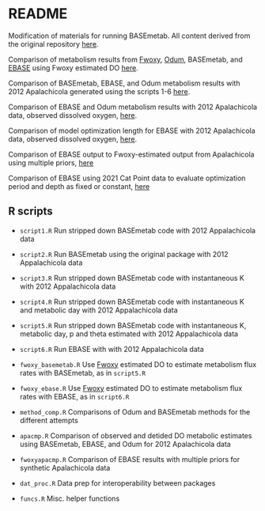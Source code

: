 # README

Modification of materials for running BASEmetab.  All content derived from the original repository [here](https://github.com/dgiling/BASEmetab).

Comparison of metabolism results from [Fwoxy](https://github.com/jmarriola/fwoxy), [Odum](https://github.com/fawda123/WtRegDO), BASEmetab, and [EBASE](https://github.com/fawda123/EBASE) using Fwoxy estimated DO [here](https://fawda123.github.io/BASEmetab_script/fwoxy_comp).

Comparison of BASEmetab, EBASE, and Odum metabolism results with 2012 Apalachicola generated using the scripts 1-6 [here](https://fawda123.github.io/BASEmetab_script/comp_plots).

Comparison of EBASE and Odum metabolism results with 2012 Apalachicola data, observed dissolved oxygen, [here](https://fawda123.github.io/BASEmetab_script/ebasevodum).

Comparison of model optimization length for EBASE with 2012 Apalachicola data, observed dissolved oxygen, [here](https://fawda123.github.io/BASEmetab_script/ebasendays).

Comparison of EBASE output to Fwoxy-estimated output from Apalachicola using multiple priors, [here](https://fawda123.github.io/BASEmetab_script/fwoxyapacmp)

Comparison of EBASE using 2021 Cat Point data to evaluate optimization period and depth as fixed or constant, [here](https://fawda123.github.io/BASEmetab_script/ebasecpoptdep)

## R scripts 

* `script1.R` Run stripped down BASEmetab code with 2012 Appalachicola data

* `script2.R` Run BASEmetab using the original package with 2012 Appalachicola data

* `script3.R` Run stripped down BASEmetab code with instantaneous K with 2012 Appalachicola data

* `script4.R` Run stripped down BASEmetab code with instantaneous K and metabolic day with 2012 Appalachicola data

* `script5.R` Run stripped down BASEmetab code with instantaneous K, metabolic day, p and theta estimated with 2012 Appalachicola data

* `script6.R` Run EBASE with with 2012 Appalachicola data

* `fwoxy_basemetab.R` Use [Fwoxy](https://github.com/jmarriola/fwoxy) estimated DO to estimate metabolism flux rates with BASEmetab, as in `script5.R`

* `fwoxy_ebase.R` Use [Fwoxy](https://github.com/jmarriola/fwoxy) estimated DO to estimate metabolism flux rates with EBASE, as in `script6.R`

* `method_comp.R` Comparisons of Odum and BASEmetab methods for the different attempts

* `apacmp.R` Comparison of observed and detided DO metabolic estimates using BASEmetab, EBASE, and Odum for 2012 Apalachicola data

* `fwoxyapacmp.R` Comparison of EBASE results with multiple priors for synthetic Apalachicola data

* `dat_proc.R` Data prep for interoperability between packages

* `funcs.R` Misc. helper functions